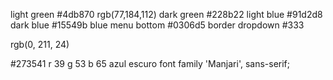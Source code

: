 light green #4db870 rgb(77,184,112)
dark green #228b22
light blue #91d2d8
dark blue #15549b
blue menu bottom #0306d5
border dropdown #333

rgb(0, 211, 24)

#273541 r 39 g 53 b 65 azul escuro
font family 'Manjari', sans-serif;
